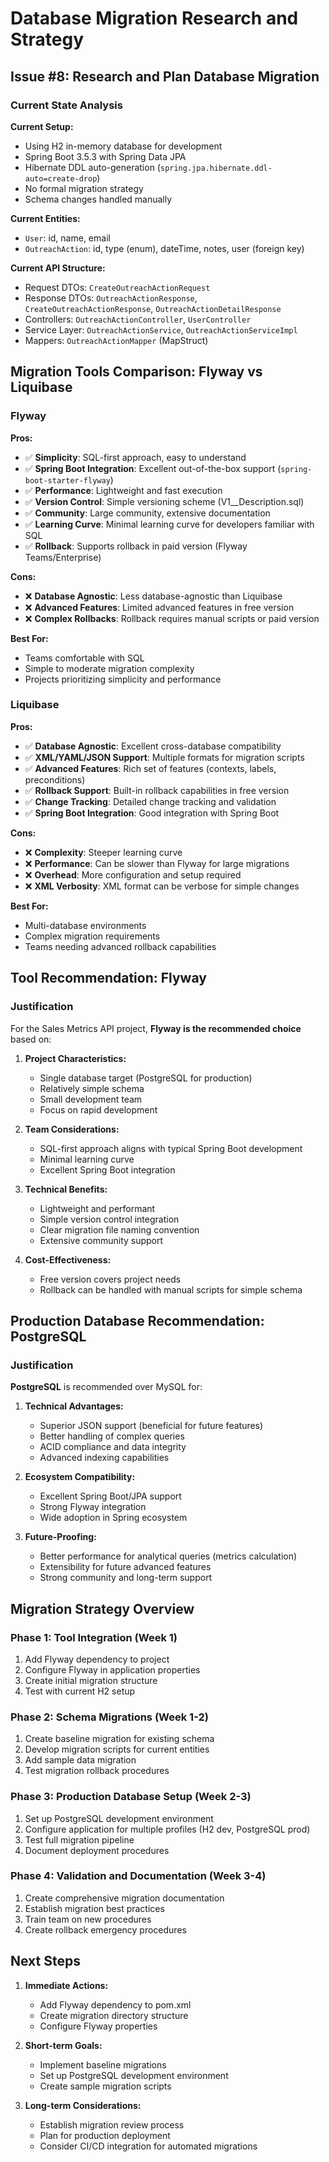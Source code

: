# Database Migration Research and Strategy

## Issue #8: Research and Plan Database Migration

### Current State Analysis

**Current Setup:**
- Using H2 in-memory database for development
- Spring Boot 3.5.3 with Spring Data JPA
- Hibernate DDL auto-generation (`spring.jpa.hibernate.ddl-auto=create-drop`)
- No formal migration strategy
- Schema changes handled manually

**Current Entities:**
- `User`: id, name, email
- `OutreachAction`: id, type (enum), dateTime, notes, user (foreign key)

**Current API Structure:**
- Request DTOs: `CreateOutreachActionRequest`
- Response DTOs: `OutreachActionResponse`, `CreateOutreachActionResponse`, `OutreachActionDetailResponse`
- Controllers: `OutreachActionController`, `UserController`
- Service Layer: `OutreachActionService`, `OutreachActionServiceImpl`
- Mappers: `OutreachActionMapper` (MapStruct)

## Migration Tools Comparison: Flyway vs Liquibase

### Flyway

**Pros:**
- ✅ **Simplicity**: SQL-first approach, easy to understand
- ✅ **Spring Boot Integration**: Excellent out-of-the-box support (`spring-boot-starter-flyway`)
- ✅ **Performance**: Lightweight and fast execution
- ✅ **Version Control**: Simple versioning scheme (V1__Description.sql)
- ✅ **Community**: Large community, extensive documentation
- ✅ **Learning Curve**: Minimal learning curve for developers familiar with SQL
- ✅ **Rollback**: Supports rollback in paid version (Flyway Teams/Enterprise)

**Cons:**
- ❌ **Database Agnostic**: Less database-agnostic than Liquibase
- ❌ **Advanced Features**: Limited advanced features in free version
- ❌ **Complex Rollbacks**: Rollback requires manual scripts or paid version

**Best For:**
- Teams comfortable with SQL
- Simple to moderate migration complexity
- Projects prioritizing simplicity and performance

### Liquibase

**Pros:**
- ✅ **Database Agnostic**: Excellent cross-database compatibility
- ✅ **XML/YAML/JSON Support**: Multiple formats for migration scripts
- ✅ **Advanced Features**: Rich set of features (contexts, labels, preconditions)
- ✅ **Rollback Support**: Built-in rollback capabilities in free version
- ✅ **Change Tracking**: Detailed change tracking and validation
- ✅ **Spring Boot Integration**: Good integration with Spring Boot

**Cons:**
- ❌ **Complexity**: Steeper learning curve
- ❌ **Performance**: Can be slower than Flyway for large migrations
- ❌ **Overhead**: More configuration and setup required
- ❌ **XML Verbosity**: XML format can be verbose for simple changes

**Best For:**
- Multi-database environments
- Complex migration requirements
- Teams needing advanced rollback capabilities

## Tool Recommendation: **Flyway**

### Justification

For the Sales Metrics API project, **Flyway is the recommended choice** based on:

1. **Project Characteristics:**
   - Single database target (PostgreSQL for production)
   - Relatively simple schema
   - Small development team
   - Focus on rapid development

2. **Team Considerations:**
   - SQL-first approach aligns with typical Spring Boot development
   - Minimal learning curve
   - Excellent Spring Boot integration

3. **Technical Benefits:**
   - Lightweight and performant
   - Simple version control integration
   - Clear migration file naming convention
   - Extensive community support

4. **Cost-Effectiveness:**
   - Free version covers project needs
   - Rollback can be handled with manual scripts for simple schema

## Production Database Recommendation: **PostgreSQL**

### Justification

**PostgreSQL** is recommended over MySQL for:

1. **Technical Advantages:**
   - Superior JSON support (beneficial for future features)
   - Better handling of complex queries
   - ACID compliance and data integrity
   - Advanced indexing capabilities

2. **Ecosystem Compatibility:**
   - Excellent Spring Boot/JPA support
   - Strong Flyway integration
   - Wide adoption in Spring ecosystem

3. **Future-Proofing:**
   - Better performance for analytical queries (metrics calculation)
   - Extensibility for future advanced features
   - Strong community and long-term support

## Migration Strategy Overview

### Phase 1: Tool Integration (Week 1)
1. Add Flyway dependency to project
2. Configure Flyway in application properties
3. Create initial migration structure
4. Test with current H2 setup

### Phase 2: Schema Migrations (Week 1-2)
1. Create baseline migration for existing schema
2. Develop migration scripts for current entities
3. Add sample data migration
4. Test migration rollback procedures

### Phase 3: Production Database Setup (Week 2-3)
1. Set up PostgreSQL development environment
2. Configure application for multiple profiles (H2 dev, PostgreSQL prod)
3. Test full migration pipeline
4. Document deployment procedures

### Phase 4: Validation and Documentation (Week 3-4)
1. Create comprehensive migration documentation
2. Establish migration best practices
3. Train team on new procedures
4. Create rollback emergency procedures

## Next Steps

1. **Immediate Actions:**
   - Add Flyway dependency to pom.xml
   - Create migration directory structure
   - Configure Flyway properties

2. **Short-term Goals:**
   - Implement baseline migrations
   - Set up PostgreSQL development environment
   - Create sample migration scripts

3. **Long-term Considerations:**
   - Establish migration review process
   - Plan for production deployment
   - Consider CI/CD integration for automated migrations
